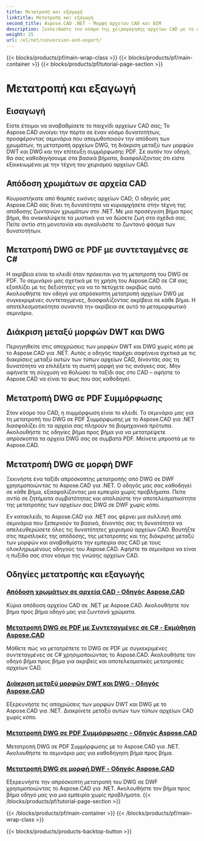 ```yaml
---
title: Μετατροπή και εξαγωγή
linktitle: Μετατροπή και εξαγωγή
second_title: Aspose.CAD .NET - Μορφή αρχείου CAD και BIM
description: Ξεκλειδώστε τον κόσμο της χειραγώγησης αρχείων CAD με το Aspose.CAD! Μάθετε να αποδίδετε ζωντανά χρώματα και να μετατρέπετε αρχεία DWG. Βουτήξτε σε μορφές DWT και DWG για ακριβή αποτελέσματα.
weight: 25
url: /el/net/conversion-and-export/
---
```


{{< blocks/products/pf/main-wrap-class >}}
{{< blocks/products/pf/main-container >}}
{{< blocks/products/pf/tutorial-page-section >}}

# Μετατροπή και εξαγωγή



## Εισαγωγή

Είστε έτοιμοι να αναβαθμίσετε το παιχνίδι αρχείων CAD σας; Το Aspose.CAD ανοίγει την πόρτα σε έναν κόσμο δυνατοτήτων, προσφέροντας σεμινάρια που απομυθοποιούν την απόδοση των χρωμάτων, τη μετατροπή αρχείων DWG, τη διάκριση μεταξύ των μορφών DWT και DWG και την επίτευξη συμμόρφωσης PDF. Σε αυτόν τον οδηγό, θα σας καθοδηγήσουμε στα βασικά βήματα, διασφαλίζοντας ότι είστε εξοικειωμένοι με την τέχνη του χειρισμού αρχείων CAD.

## Απόδοση χρωμάτων σε αρχεία CAD

Κουραστήκατε από θαμπές εικόνες αρχείων CAD; Ο οδηγός μας Aspose.CAD σάς δίνει τη δυνατότητα να κυριαρχήσετε στην τέχνη της απόδοσης ζωντανών χρωμάτων στο .NET. Με μια προσέγγιση βήμα προς βήμα, θα ανακαλύψετε τα μυστικά για να δώσετε ζωή στα σχέδιά σας. Πείτε αντίο στη μονοτονία και αγκαλιάστε το ζωντανό φάσμα των δυνατοτήτων.

## Μετατροπή DWG σε PDF με συντεταγμένες σε C#

Η ακρίβεια είναι το κλειδί όταν πρόκειται για τη μετατροπή του DWG σε PDF. Το σεμινάριο μας σχετικά με τη χρήση του Aspose.CAD σε C# σας εξοπλίζει με τις δεξιότητες για να το πετύχετε ακριβώς αυτό. Ακολουθήστε τον οδηγό για απρόσκοπτη μετατροπή αρχείων DWG με συγκεκριμένες συντεταγμένες, διασφαλίζοντας ακρίβεια σε κάθε βήμα. Η αποτελεσματικότητα συναντά την ακρίβεια σε αυτό το μεταμορφωτικό σεμινάριο.

## Διάκριση μεταξύ μορφών DWT και DWG

Περιηγηθείτε στις αποχρώσεις των μορφών DWT και DWG χωρίς κόπο με το Aspose.CAD για .NET. Αυτός ο οδηγός παρέχει σαφήνεια σχετικά με τις διακρίσεις μεταξύ αυτών των τύπων αρχείων CAD, δίνοντάς σας τη δυνατότητα να επιλέξετε τη σωστή μορφή για τις ανάγκες σας. Μην αφήνετε τη σύγχυση να θολώσει το ταξίδι σας στο CAD – αφήστε το Aspose.CAD να είναι το φως που σας καθοδηγεί.

## Μετατροπή DWG σε PDF Συμμόρφωσης

Στον κόσμο του CAD, η συμμόρφωση είναι το κλειδί. Το σεμινάριο μας για τη μετατροπή του DWG σε PDF Συμμόρφωσης με το Aspose.CAD για .NET διασφαλίζει ότι τα αρχεία σας πληρούν τα βιομηχανικά πρότυπα. Ακολουθήστε τις οδηγίες βήμα προς βήμα για να μετατρέψετε απρόσκοπτα τα αρχεία DWG σας σε συμβατά PDF. Μείνετε μπροστά με το Aspose.CAD.

## Μετατροπή DWG σε μορφή DWF

Ξεκινήστε ένα ταξίδι απρόσκοπτης μετατροπής από DWG σε DWF χρησιμοποιώντας το Aspose.CAD για .NET. Ο οδηγός μας σας καθοδηγεί σε κάθε βήμα, εξασφαλίζοντας μια εμπειρία χωρίς προβλήματα. Πείτε αντίο σε ζητήματα συμβατότητας και απολαύστε την αποτελεσματικότητα της μετατροπής των αρχείων σας DWG σε DWF χωρίς κόπο.

Εν κατακλείδι, το Aspose.CAD για .NET σας φέρνει μια συλλογή από σεμινάρια που ξεπερνούν τα βασικά, δίνοντάς σας τη δυνατότητα να απελευθερώσετε όλες τις δυνατότητες χειρισμού αρχείων CAD. Βουτήξτε στις περιπλοκές της απόδοσης, της μετατροπής και της διάκρισης μεταξύ των μορφών και αναβαθμίστε την εμπειρία σας CAD με τους ολοκληρωμένους οδηγούς του Aspose.CAD. Αφήστε τα σεμινάρια να είναι η πυξίδα σας στον κόσμο της γνώσης αρχείων CAD.
## Οδηγίες μετατροπής και εξαγωγής
### [Απόδοση χρωμάτων σε αρχεία CAD - Οδηγός Aspose.CAD](./rendering-colors-in-cad-files/)
Κύρια απόδοση αρχείου CAD σε .NET με Aspose.CAD. Ακολουθήστε τον βήμα προς βήμα οδηγό μας για ζωντανά χρώματα.
### [Μετατροπή DWG σε PDF με Συντεταγμένες σε C# - Εκμάθηση Aspose.CAD](./converting-dwg-to-pdf-with-coordinates/)
Μάθετε πώς να μετατρέπετε το DWG σε PDF με συγκεκριμένες συντεταγμένες σε C# χρησιμοποιώντας το Aspose.CAD. Ακολουθήστε τον οδηγό βήμα προς βήμα για ακριβείς και αποτελεσματικές μετατροπές αρχείων CAD.
### [Διάκριση μεταξύ μορφών DWT και DWG - Οδηγός Aspose.CAD](./distinguishing-between-dwt-and-dwg-formats/)
Εξερευνήστε τις αποχρώσεις των μορφών DWT και DWG με το Aspose.CAD για .NET. Διακρίνετε μεταξύ αυτών των τύπων αρχείων CAD χωρίς κόπο.
### [Μετατροπή DWG σε PDF Συμμόρφωσης - Οδηγός Aspose.CAD](./converting-dwg-to-compliance-pdf/)
Μετατροπή DWG σε PDF Συμμόρφωσης με το Aspose.CAD για .NET. Ακολουθήστε το σεμινάριο μας για καθοδήγηση βήμα προς βήμα.
### [Μετατροπή DWG σε μορφή DWF - Οδηγός Aspose.CAD](./converting-dwg-to-dwf/)
Εξερευνήστε την απρόσκοπτη μετατροπή του DWG σε DWF χρησιμοποιώντας το Aspose.CAD για .NET. Ακολουθήστε τον βήμα προς βήμα οδηγό μας για μια εμπειρία χωρίς προβλήματα.
{{< /blocks/products/pf/tutorial-page-section >}}

{{< /blocks/products/pf/main-container >}}
{{< /blocks/products/pf/main-wrap-class >}}

{{< blocks/products/products-backtop-button >}}
